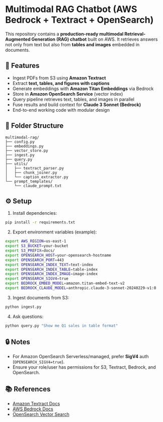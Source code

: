# Multimodal RAG Chatbot (AWS Bedrock + Textract + OpenSearch)

This repository contains a **production-ready multimodal Retrieval-Augmented Generation (RAG) chatbot** built on AWS.
It retrieves answers not only from text but also from **tables and images** embedded in documents.

## 🚀 Features
- Ingest PDFs from S3 using **Amazon Textract**
- Extract **text, tables, and figures with captions**
- Generate embeddings with **Amazon Titan Embeddings** via Bedrock
- Store in **Amazon OpenSearch Service** (vector index)
- Query pipeline retrieves text, tables, and images in parallel
- Fuse results and build context for **Claude 3 Sonnet (Bedrock)**
- End-to-end working code with modular design

## 📁 Folder Structure
```
multimodal-rag/
├── config.py
├── embeddings.py
├── vector_store.py
├── ingest.py
├── query.py
├── utils/
│   ├── textract_parser.py
│   ├── chunk_joiner.py
│   └── caption_extractor.py
└── prompt_templates/
    └── claude_prompt.txt
```

## ⚙️ Setup

1) Install dependencies:
```bash
pip install -r requirements.txt
```

2) Export environment variables (example):
```bash
export AWS_REGION=us-east-1
export S3_BUCKET=your-bucket
export S3_PREFIX=docs/
export OPENSEARCH_HOST=your-opensearch-hostname
export OPENSEARCH_PORT=443
export OPENSEARCH_INDEX_TEXT=text-index
export OPENSEARCH_INDEX_TABLE=table-index
export OPENSEARCH_INDEX_IMAGE=image-index
export OPENSEARCH_SIGV4=true
export BEDROCK_EMBED_MODEL=amazon.titan-embed-text-v2
export BEDROCK_CLAUDE_MODEL=anthropic.claude-3-sonnet-20240229-v1:0
```

3) Ingest documents from S3:
```bash
python ingest.py
```

4) Ask questions:
```bash
python query.py "Show me Q1 sales in table format"
```

## 🔒 Notes
- For Amazon OpenSearch Serverless/managed, prefer **SigV4** auth (`OPENSEARCH_SIGV4=true`).
- Ensure your role/user has permissions for S3, Textract, Bedrock, and OpenSearch.

## 📚 References
- [Amazon Textract Docs](https://docs.aws.amazon.com/textract/latest/dg/what-is.html)
- [AWS Bedrock Docs](https://docs.aws.amazon.com/bedrock/latest/userguide/what-is-bedrock.html)
- [OpenSearch Vector Search](https://docs.aws.amazon.com/opensearch-service/latest/developerguide/vector-search.html)
